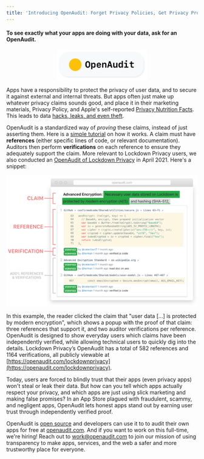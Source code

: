 ```yaml
---
title: 'Introducing OpenAudit: Forget Privacy Policies, Get Privacy Proof'
---
```


#### To see exactly what your apps are doing with your data, ask for an OpenAudit.
<!--more-->
<div style="margin-x:auto; text-align:center; margin-top: 10px; margin-bottom: 10px;">
	<img src="/assets/images/oa-logo.png" alt="Logo for OpenAudit. Yellow circle with the word OpenAudit to the right of it.)" style="height: 80px;">
</div>

Apps have a responsibility to protect the privacy of user data, and to secure it against external and internal threats. But apps often just make up whatever privacy claims sounds good, and place it in their marketing materials, Privacy Policy, and Apple's self-reported [Privacy Nutrition Facts](/2020/12/18/Apples-Privacy-Nutrition-Facts.html). This leads to data [hacks, leaks, and even theft](/2020/12/02/why-you-cant-trust.html).

OpenAudit is a standardized way of *proving* these claims, instead of just asserting them. Here is a [simple tutorial](https://openaudit.com/tutorial) on how it works. A claim must have **references** (either specific lines of code, or relevant documentation). Auditors then perform **verifications** on each reference to ensure they adequately support the claim. More relevant to Lockdown Privacy users, we also conducted an [OpenAudit of Lockdown Privacy](https://openaudit.com/lockdownprivacy) in April 2021. Here's a snippet:

![Screenshot of a the same text document, but now there is a popover that has 3 citations/proof entries right beneath the text that was previously pointed to. The first proof is a Github code snippet with actual source code, second is the wikipedia entry on Advanced Encryption Standard, and third is another code snippet from Github. Under each entry are two "VERIFIED" labels with the usernames of the security auditors who verified each entry.](/assets/images/oa-2-email.png)

In this example, the reader clicked the claim that "user data [...] is protected by modern encryption", which shows a popup with the proof of that claim: three references that support it, and two auditor verifications per reference. OpenAudit is designed to show everyday users which claims have been independently verified, while allowing technical users to quickly dig into the details. Lockdown Privacy’s OpenAudit has a total of 582 references and 1164 verifications, all publicly viewable at [https://openaudit.com/lockdownprivacy](https://openaudit.com/lockdownprivacy). 

Today, users are forced to blindly trust that their apps (even privacy apps) won't steal or leak their data. But how can you tell which apps actually respect your privacy, and which apps are just using slick marketing and making false promises? In an App Store plagued with fraudulent, scammy, and negligent apps, OpenAudit lets honest apps stand out by earning user trust through independently verified proof.


OpenAudit is [open source](https://github.com/OpenlyOperated) and developers can use it to to audit their own apps for free at [openaudit.com](https://openaudit.com). And if you want to work on this full-time, we're hiring! Reach out to [work@openaudit.com](mailto:work@openaudit.com) to join our mission of using transparency to make apps, services, and the web a safer and more trustworthy place for everyone.
